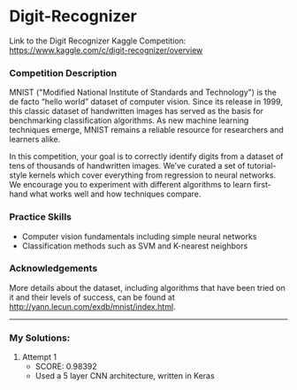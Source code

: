 # Digit-Recognizer

Link to the Digit Recognizer Kaggle Competition: https://www.kaggle.com/c/digit-recognizer/overview


### Competition Description

MNIST ("Modified National Institute of Standards and Technology") is the de facto “hello world” dataset of computer vision. Since its release in 1999, this classic dataset of handwritten images has served as the basis for benchmarking classification algorithms. As new machine learning techniques emerge, MNIST remains a reliable resource for researchers and learners alike.

In this competition, your goal is to correctly identify digits from a dataset of tens of thousands of handwritten images. We’ve curated a set of tutorial-style kernels which cover everything from regression to neural networks. We encourage you to experiment with different algorithms to learn first-hand what works well and how techniques compare.

### Practice Skills
 - Computer vision fundamentals including simple neural networks
 - Classification methods such as SVM and K-nearest neighbors

### Acknowledgements 

More details about the dataset, including algorithms that have been tried on it and their levels of success, can be found at http://yann.lecun.com/exdb/mnist/index.html.

---

### My Solutions:
1.  Attempt 1
    - SCORE: 0.98392
    - Used a 5 layer CNN architecture, written in Keras
